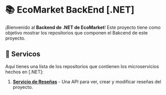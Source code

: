 # 📚 EcoMarket BackEnd [.NET]

¡Bienvenido al **Backend de .NET de EcoMarket**! Este proyecto tiene como objetivo mostrar los repositorios que componen el Bakcend de este proyecto. 

## 🧩 Servicos

Aquí tienes una lista de los repositorios que contienen los microservicios hechos en [.NET]:

1. [**Servicio de Reseñas**](https://github.com/INNOVAPS-ARQUI-2024/ecomarket-servicio-resenias/blob/main/README.md) - Una API para ver, crear y modificar reseñas del proyecto.
